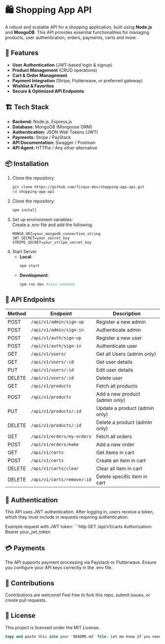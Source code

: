 # 🛍️ Shopping App API  

A robust and scalable API for a shopping application, built using **Node.js** and **MongoDB**. This API provides essential functionalities for managing products, user authentication, orders, payments, carts and more.

## 🚀 Features  

- **User Authentication** (JWT-based login & signup)  
- **Product Management** (CRUD operations)  
- **Cart & Order Management**  
- **Payment Integration** (Stripe, Flutterwave, or preferred gateway)  
- **Wishlist & Favorites**  
- **Secure & Optimized API Endpoints**  

## 🏗️ Tech Stack  

- **Backend:** Node.js, Express.js  
- **Database:** MongoDB (Mongoose ORM)  
- **Authentication:** JSON Web Tokens (JWT)  
- **Payments:** Stripe / PayStack  
- **API Documentation:** Swagger / Postman  
- **API Agent:** HTTPie / Any other alternative  

## 📦 Installation  

1. Clone the repository:  
   ```bash
   git clone https://github.com/fisayo-dev/shopping-app-api.git
   cd shopping-app-api
2. Clone the repository:  
   ```bash
   npm install
3. Set up environment variables: <br/> Create a .env file and add the following: 
    ```env
    MONGO_URI=your_mongodb_connection_string
    JWT_SECRET=your_secret_key
    STRIPE_SECRET=your_stripe_secret_key
4. Start Server
    - __Local__:
        ```bash
        npm start
    - __Development__:
        ```bash
        npm run dev #uses nodemom

## 📌 API Endpoints  

| Method | Endpoint              | Description                    |
|--------|----------------------|--------------------------------|
| POST   | `/api/v1/admin/sign-up`   | Register a new admin           |
| POST   | `/api/v1/admin/sign-in`    | Authenticate admin              |
| POST   | `/api/v1/auth/sign-up`   | Register a new user           |
| POST   | `/api/v1/auth/sign-in`    | Authenticate user              |
| GET   | `/api/v1/users/`    | Get all Users (admin only)              |
| GET   | `/api/v1/users/:id`    | Get  user details              |
| PUT   | `/api/v1/users/:id`    | Edit  user details              |
| DELETE   | `/api/v1/users/:id`    | Delete  user               |
| GET    | `/api/v1/products`      | Fetch all products            |
| POST   | `/api/v1/products`      | Add a new product (admin only)             |
| PUT    | `/api/v1/products/:id`  | Update a product (admin only)              |
| DELETE | `/api/v1/products/:id`  | Delete a product (admin only)              |
| GET    | `/api/v1/orders/my-orders`      | Fetch all orders            |
| POST   | `/api/v1/orders/make`      | Add a new order             |
| GET    | `/api/v1/carts`    | Get items in cart             |
| POST   | `/api/v1/carts`        | Create an item in cart               |
| DELETE   | `/api/v1/carts/clear`        | Clear all item in cart               |
| DELETE   | `/api/v1/carts/remove/:id`        | Delete specific item in cart               |

## 🔐 Authentication

<p>
This API uses JWT authentication. After logging in, users receive a token, which they must include in requests requiring authentication.
</p>
Example request with JWT token:
    ```http
    GET /api/v1/carts
    Authorization: Bearer your_jwt_token

## 💳 Payments
The API supports payment processing via Paystack or Flutterwave. Ensure you configure your API keys correctly in the .env file.

## 📝 Contributions
Contributions are welcome! Feel free to fork this repo, submit issues, or create pull requests.

## 📄 License
This project is licensed under the MIT License.
```sql
Copy and paste this into your `README.md` file. Let me know if you need any modifications! 🚀